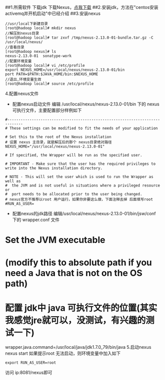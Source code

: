 ##1.所需软件
下载jdk
下载Nexus，<a href='https://www.sonatype.com/download-oss-sonatype'>点我下载</a>
##2.安装jdk，方法在"centos安装activemq并开机启动"中已经介绍
##3.安装nexus
```
//usr/local下新建目录
[root@hadoop local]# mkdir nexus
//解压到nexus目录
[root@hadoop local]# tar zxvf /tmp/nexus-2.13.0-01-bundle.tar.gz -C /usr/local/nexus/
//查看目录
[root@hadoop nexus]# ls
nexus-2.13.0-01  sonatype-work
//配置环境变量
[root@hadoop local]# vi /etc/profile
export NEXUS_HOME=/usr/local/nexus/nexus-2.13.0-01/bin
port PATH=$PATH:$JAVA_HOME/bin:$NEXUS_HOME
//退出,环境变量生效
[root@hadoop local]# source /etc/profile
```
4.配置nexus文件
- 配置nexus启动文件
编辑 /usr/local/nexus/nexus-2.13.0-01/bin 下的 nexus 可执行文件，主要配置部分样例如下
```
#-----------------------------------------------------------------------------
# These settings can be modified to fit the needs of your application

# Set this to the root of the Nexus installation
# 设置 nexus 主目录，就是解压后的那个 nexus目录绝对路径
NEXUS_HOME="/usr/local/nexus/nexus-2.13.0-01"

# If specified, the Wrapper will be run as the specified user.

# IMPORTANT - Make sure that the user has the required privileges to write into the Nexus installation directory.

# NOTE - This will set the user which is used to run the Wrapper as well as
#  the JVM and is not useful in situations where a privileged resource or
#  port needs to be allocated prior to the user being changed.
# nexus官方不推荐以root 用户运行，如果你非要这么做，下面注释去掉 后面填写root
#RUN_AS_USER=
```
- 配置nexus的jdk路径
编辑/usr/local/nexus/nexus-2.13.0-01/bin/jsw/conf 下的 wrapper.conf 文件
# Set the JVM executable
# (modify this to absolute path if you need a Java that is not on the OS path)
# 配置 jdk中 java 可执行文件的位置(其实我感觉jre就可以，没测试，有兴趣的测试一下)
wrapper.java.command=/usr/local/java/jdk1.7.0_79/bin/java
5.启动nexus
nexus start
如果提示root 无法启动，则环境变量中加入如下
```
export RUN_AS_USER=root
```
访问 ip:8081/nexus即可
